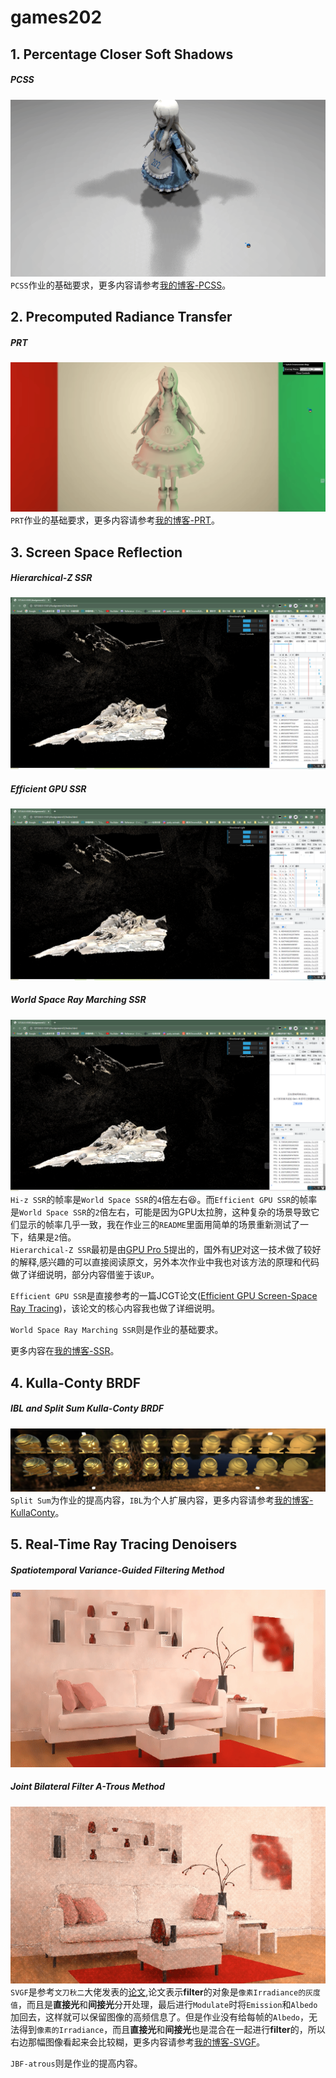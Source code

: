 # games202  



## 1. Percentage Closer Soft Shadows   

##### PCSS  

![1](Assignment1/README_IMG/PCSS-50.gif)   
`PCSS`作业的基础要求，更多内容请参考[我的博客-PCSS](https://howl144.github.io/2023/05/15/00015.%20Games202%20Hw1/)。  

## 2. Precomputed Radiance Transfer   

##### PRT  

![3](Assignment2/README_IMG/PRT.gif)   
`PRT`作业的基础要求，更多内容请参考[我的博客-PRT](https://howl144.github.io/2023/05/29/00016.%20Games202%20Hw2/)。  

## 3. Screen Space Reflection   

##### Hierarchical-Z SSR  

![5](Assignment3/README_IMG/Cave-HizTextureSpace.png)  

##### Efficient GPU SSR  

![6](Assignment3/README_IMG/Cave-TextureSpace.png)  

##### World Space Ray Marching SSR  

![7](Assignment3/README_IMG/Cave-WorldSpace.png)  
`Hi-z SSR`的帧率是`World Space SSR`的`4`倍左右😆。而`Efficient GPU SSR`的帧率是`World Space SSR`的`2`倍左右，可能是因为GPU太拉胯，这种复杂的场景导致它们显示的帧率几乎一致，我在作业三的`README`里面用简单的场景重新测试了一下，结果是`2`倍。  
`Hierarchical-Z SSR`最初是由[GPU Pro 5](https://github.com/yyc-git/MyData/blob/master/3d/GPU%20Pro/GPU%20Pro%205.pdf)提出的，国外有[UP](https://sugulee.wordpress.com/2021/01/19/screen-space-reflections-implementation-and-optimization-part-2-hi-z-tracing-method/)对这一技术做了较好的解释,感兴趣的可以直接阅读原文，另外本次作业中我也对该方法的原理和代码做了详细说明，部分内容借鉴于该`UP`。  

`Efficient GPU SSR`是直接参考的一篇JCGT论文([Efficient GPU Screen-Space Ray Tracing](https://jcgt.org/published/0003/04/04/))，该论文的核心内容我也做了详细说明。  

`World Space Ray Marching SSR`则是作业的基础要求。  

更多内容在[我的博客-SSR](https://howl144.github.io/2023/06/10/00017.%20Games202%20Hw3/)。  

## 4. Kulla-Conty BRDF  

##### IBL and Split Sum Kulla-Conty BRDF    

![8](Assignment4/README_IMG/image-15.png)  
`Split Sum`为作业的提高内容，`IBL`为个人扩展内容，更多内容请参考[我的博客-KullaConty](https://howl144.github.io/2023/07/01/00018.%20Games202%20Hw4/)。  

## 5. Real-Time Ray Tracing Denoisers  

##### Spatiotemporal Variance-Guided Filtering Method  

![9](Assignment5/README_IMG/pinkroom-svgf.gif)  

##### Joint Bilateral Filter A-Trous Method  

![11](Assignment5/README_IMG/pinkroom-JBF-atrous.gif)  
`SVGF`是参考`文刀秋二`大佬发表的[论文](https://zhuanlan.zhihu.com/p/28288053),论文表示**filter**的对象是`像素Irradiance的灰度值`，而且是**直接光**和**间接光**分开处理，最后进行`Modulate`时将`Emission`和`Albedo`加回去，这样就可以保留图像的高频信息了。但是作业没有给每帧的`Albedo`，无法得到`像素的Irradiance`，而且**直接光**和**间接光**也是混合在一起进行**filter**的，所以右边那幅图像看起来会比较糊，更多内容请参考[我的博客-SVGF](https://howl144.github.io/2023/07/21/00019.%20Games202%20Hw5/)。  

`JBF-atrous`则是作业的提高内容。